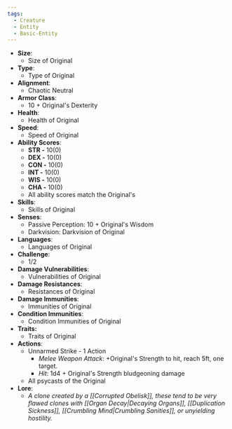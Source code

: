 ```yaml
---
tags:
  - Creature
  - Entity
  - Basic-Entity
---
```

- **Size**:
	- Size of Original
- **Type**:
	- Type of Original
- **Alignment**:
	- Chaotic Neutral
- **Armor Class**:
	- 10 + Original's Dexterity
- **Health**:
	- Health of Original
- **Speed**:
	- Speed of Original
- **Ability Scores**:
	- **STR -** 10(0)
	- **DEX -** 10(0)
	- **CON -** 10(0)
	- **INT -** 10(0)
	- **WIS -** 10(0)
	- **CHA -** 10(0)
	- All ability scores match the Original's
- **Skills**:
	- Skills of Original
- **Senses**:
	- Passive Perception: 10 + Original's Wisdom
	- Darkvision: Darkvision of Original
- **Languages**:
	- Languages of Original
- **Challenge**:
	- 1/2
- **Damage Vulnerabilities**:
	- Vulnerabilities of Original
- **Damage Resistances**:
	- Resistances of Original
- **Damage Immunities**:
	- Immunities of Original
- **Condition Immunities**:
	- Condition Immunities of Original
- **Traits:**
	- Traits of Original
- **Actions**:
	- Unnarmed Strike - 1 Action
		- *Melee Weapon Attack*: +Original's Strength to hit, reach 5ft, one target.
		- *Hit*: 1d4 + Original's Strength bludgeoning damage
	- All psycasts of the Original
- **Lore**:
	- *A clone created by a [[Corrupted Obelisk]], these tend to be very flawed clones with [[Organ Decay|Decaying Organs]], [[Duplication Sickness]], [[Crumbling Mind|Crumbling Sanities]], or unyielding hostility.*
